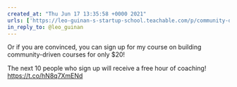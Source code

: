 ```yaml
---
created_at: "Thu Jun 17 13:35:58 +0000 2021"
urls: ['https://leo-guinan-s-startup-school.teachable.com/p/community-driven-course-creation/']
in_reply_to: @leo_guinan
---
```


Or if you are convinced, you can sign up for my course on building community-driven courses for only $20!

The next 10 people who sign up will receive a free hour of coaching!
https://t.co/hN8q7XmENd